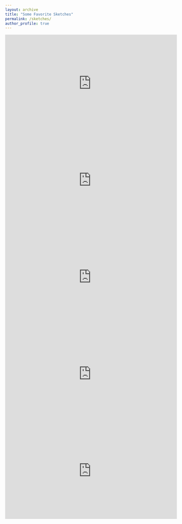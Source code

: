 ```yaml
---
layout: archive
title: "Some Favorite Sketches"
permalink: /sketches/
author_profile: true
---
```

<iframe width="560" height="315" src="https://www.youtube.com/embed/zeYEuq33-EQ" frameborder="0" allow="autoplay; encrypted-media" allowfullscreen></iframe>

<iframe width="560" height="315" src="https://www.youtube.com/embed/R1bYJBwsUFI" frameborder="0" allow="autoplay; encrypted-media" allowfullscreen></iframe>

<iframe width="560" height="315" src="https://www.youtube.com/embed/ssZvdahgOFs" frameborder="0" allow="autoplay; encrypted-media" allowfullscreen></iframe>

<iframe width="560" height="315" src="https://www.youtube.com/embed/nCuEoNhsdD8" frameborder="0" allow="autoplay; encrypted-media" allowfullscreen></iframe>

<iframe width="560" height="315" src="https://www.youtube.com/embed/-1nfJWJEzGA" frameborder="0" allow="autoplay; encrypted-media" allowfullscreen></iframe>

